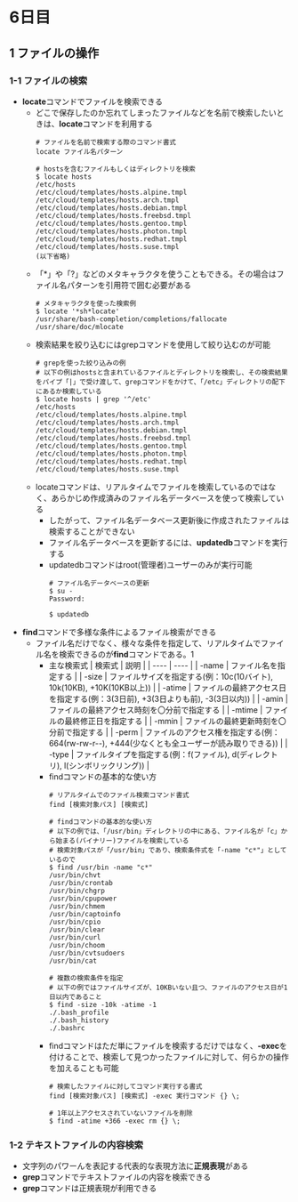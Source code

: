 # 6日目

## 1 ファイルの操作

### 1-1 ファイルの検索
- **locate**コマンドでファイルを検索できる
  - どこで保存したのか忘れてしまったファイルなどを名前で検索したいときは、**locate**コマンドを利用する
    ```
    # ファイルを名前で検索する際のコマンド書式
    locate ファイル名パターン

    # hostsを含むファイルもしくはディレクトリを検索
    $ locate hosts
    /etc/hosts
    /etc/cloud/templates/hosts.alpine.tmpl
    /etc/cloud/templates/hosts.arch.tmpl
    /etc/cloud/templates/hosts.debian.tmpl
    /etc/cloud/templates/hosts.freebsd.tmpl
    /etc/cloud/templates/hosts.gentoo.tmpl
    /etc/cloud/templates/hosts.photon.tmpl
    /etc/cloud/templates/hosts.redhat.tmpl
    /etc/cloud/templates/hosts.suse.tmpl
    (以下省略)
    ```
  - 「*」や「?」などのメタキャラクタを使うこともできる。その場合はファイル名パターンを引用符で囲む必要がある
    ```
    # メタキャラクタを使った検索例
    $ locate '*sh*locate'
    /usr/share/bash-completion/completions/fallocate
    /usr/share/doc/mlocate
    ```
  - 検索結果を絞り込むにはgrepコマンドを使用して絞り込むのが可能
    ```
    # grepを使った絞り込みの例
    # 以下の例はhostsと含まれているファイルとディレクトリを検索し、その検索結果をパイプ「|」で受け渡して、grepコマンドをかけて、「/etc」ディレクトリの配下にあるか検索している
    $ locate hosts | grep '^/etc'
    /etc/hosts
    /etc/cloud/templates/hosts.alpine.tmpl
    /etc/cloud/templates/hosts.arch.tmpl
    /etc/cloud/templates/hosts.debian.tmpl
    /etc/cloud/templates/hosts.freebsd.tmpl
    /etc/cloud/templates/hosts.gentoo.tmpl
    /etc/cloud/templates/hosts.photon.tmpl
    /etc/cloud/templates/hosts.redhat.tmpl
    /etc/cloud/templates/hosts.suse.tmpl
    ```
  - locateコマンドは、リアルタイムでファイルを検索しているのではなく、あらかじめ作成済みのファイル名データベースを使って検索している
    - したがって、ファイル名データベース更新後に作成されたファイルは検索することができない
    - ファイル名データベースを更新するには、**updatedb**コマンドを実行する
    - updatedbコマンドはroot(管理者)ユーザーのみが実行可能
      ```
      # ファイル名データベースの更新
      $ su -
      Password:

      $ updatedb
      ```
- **find**コマンドで多様な条件によるファイル検索ができる
  - ファイル名だけでなく、様々な条件を指定して、リアルタイムでファイル名を検索できるのが**find**コマンドである。1
    - 主な検索式
      | 検索式 | 説明 |
      | ---- | ---- |
      | -name | ファイル名を指定する |
      | -size | ファイルサイズを指定する(例：10c(10バイト), 10k(10KB), +10K(10KB以上)) |
      | -atime | ファイルの最終アクセス日を指定する(例：3(3日前), +3(3日よりも前), -3(3日以内)) |
      | -amin | ファイルの最終アクセス時刻を〇分前で指定する |
      | -mtime | ファイルの最終修正日を指定する |
      | -mmin | ファイルの最終更新時刻を〇分前で指定する |
      | -perm | ファイルのアクセス権を指定する(例：664(rw-rw-r--), +444(少なくとも全ユーザーが読み取りできる)) |
      | -type | ファイルタイプを指定する(例：f(ファイル), d(ディレクトリ), l(シンボリックリング)) |
    - findコマンドの基本的な使い方
      ```
      # リアルタイムでのファイル検索コマンド書式
      find [検索対象パス] [検索式]

      # findコマンドの基本的な使い方
      # 以下の例では、「/usr/bin」ディレクトリの中にある、ファイル名が「c」から始まる(バイナリー)ファイルを検索している
      # 検索対象パスが「/usr/bin」であり、検索条件式を「-name "c*"」としているので
      $ find /usr/bin -name "c*"
      /usr/bin/chvt
      /usr/bin/crontab
      /usr/bin/chgrp
      /usr/bin/cpupower
      /usr/bin/chmem
      /usr/bin/captoinfo
      /usr/bin/cpio
      /usr/bin/clear
      /usr/bin/curl
      /usr/bin/choom
      /usr/bin/cvtsudoers
      /usr/bin/cat

      # 複数の検索条件を指定
      # 以下の例ではファイルサイズが、10KBいない且つ、ファイルのアクセス日が1日以内であること
      $ find -size -10k -atime -1
      ./.bash_profile
      ./.bash_history
      ./.bashrc
      ```
    - findコマンドはただ単にファイルを検索するだけではなく、**-exec**を付けることで、検索して見つかったファイルに対して、何らかの操作を加えることも可能
      ```
      # 検索したファイルに対してコマンド実行する書式
      find [検索対象パス] [検索式] -exec 実行コマンド {} \;

      # 1年以上アクセスされていないファイルを削除
      $ find -atime +366 -exec rm {} \;
      ```

### 1-2 テキストファイルの内容検索
- 文字列のパワーんを表記する代表的な表現方法に**正規表現**がある
- **grep**コマンドでテキストファイルの内容を検索できる
- **grep**コマンドは正規表現が利用できる
     
